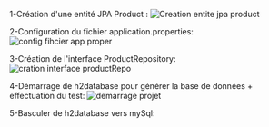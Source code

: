 1-Création d'une entité JPA Product :
![Creation entite jpa product](https://github.com/ZOUHAIDI-Mohamed-Ettayeb/TP2_JEE/assets/138864105/fb7f1f4c-d6dd-4308-8c2e-fb60bcd79e02)

2-Configuration du fichier application.properties:
![config fihcier app proper](https://github.com/ZOUHAIDI-Mohamed-Ettayeb/TP2_JEE/assets/138864105/93eb9f9d-4a0a-4c7f-a1cc-928184d0d324)

3-Création de l'interface ProductRepository:
![cration interface productRepo](https://github.com/ZOUHAIDI-Mohamed-Ettayeb/TP2_JEE/assets/138864105/2a078821-7423-4458-af79-828fc37c91c8)

4-Démarrage de h2database pour générer la base de données + effectuation du test:
![demarrage projet](https://github.com/ZOUHAIDI-Mohamed-Ettayeb/TP2_JEE/assets/138864105/5c37833d-223c-4908-bebc-45769e43c362)

5-Basculer de h2database vers mySql:
